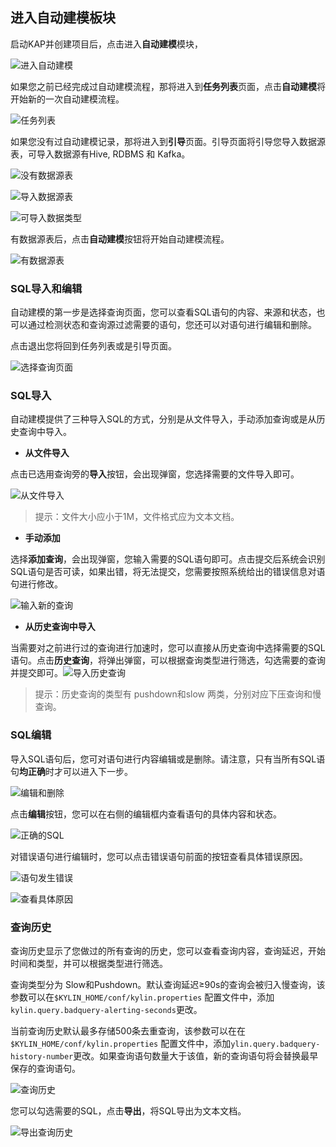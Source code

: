 ## 进入自动建模板块

启动KAP并创建项目后，点击进入**自动建模**模块，

![进入自动建模](images/enter_AM.cn.png)



如果您之前已经完成过自动建模流程，那将进入到**任务列表**页面，点击**自动建模**将开始新的一次自动建模流程。

![任务列表](images/task_list.cn.png)

如果您没有过自动建模记录，那将进入到**引导**页面。引导页面将引导您导入数据源表，可导入数据源有Hive, RDBMS 和 Kafka。

![没有数据源表](images/no_source_table.cn.png)

![导入数据源表](images/import_1.cn.png)

![可导入数据类型](images/import_2.cn.png)

有数据源表后，点击**自动建模**按钮将开始自动建模流程。

![有数据源表](images/source_table.cn.png)



### SQL导入和编辑

自动建模的第一步是选择查询页面，您可以查看SQL语句的内容、来源和状态，也可以通过检测状态和查询源过滤需要的语句，您还可以对语句进行编辑和删除。

点击退出您将回到任务列表或是引导页面。

![选择查询页面](images/SQL_input_edit/query_input.cn.png)

### SQL导入

自动建模提供了三种导入SQL的方式，分别是从文件导入，手动添加查询或是从历史查询中导入。

- **从文件导入**

点击已选用查询旁的**导入**按钮，会出现弹窗，您选择需要的文件导入即可。

![从文件导入](images/SQL_input_edit/SQL_import.cn.png)

> 提示：文件大小应小于1M，文件格式应为文本文档。

- **手动添加**

选择**添加查询**，会出现弹窗，您输入需要的SQL语句即可。点击提交后系统会识别SQL语句是否可读，如果出错，将无法提交，您需要按照系统给出的错误信息对语句进行修改。

![输入新的查询](images/SQL_input_edit/SQL_new.cn.png)

- **从历史查询中导入**

当需要对之前进行过的查询进行加速时，您可以直接从历史查询中选择需要的SQL语句。点击**历史查询**，将弹出弹窗，可以根据查询类型进行筛选，勾选需要的查询并提交即可。![导入历史查询](images/SQL_input_edit/SQL_history.cn.png)

> 提示：历史查询的类型有 pushdown和slow 两类，分别对应下压查询和慢查询。

### SQL编辑

导入SQL语句后，您可对语句进行内容编辑或是删除。请注意，只有当所有SQL语句**均正确**时才可以进入下一步。

![编辑和删除](images/SQL_input_edit/SQL_text_edit.cn.png)

点击**编辑**按钮，您可以在右侧的编辑框内查看语句的具体内容和状态。

![正确的SQL](images/SQL_input_edit/SQL_right.cn.png)

对错误语句进行编辑时，您可以点击错误语句前面的按钮查看具体错误原因。

![语句发生错误](images/SQL_input_edit/SQL_wrong_1.cn.png)

![查看具体原因](images/SQL_input_edit/SQL_wrong_2.cn.png)



### 查询历史

查询历史显示了您做过的所有查询的历史，您可以查看查询内容，查询延迟，开始时间和类型，并可以根据类型进行筛选。

查询类型分为 Slow和Pushdown。默认查询延迟≥90s的查询会被归入慢查询，该参数可以在`$KYLIN_HOME/conf/kylin.properties` 配置文件中，添加`kylin.query.badquery-alerting-seconds`更改。

当前查询历史默认最多存储500条去重查询，该参数可以在在`$KYLIN_HOME/conf/kylin.properties` 配置文件中，添加`ylin.query.badquery-history-number`更改。如果查询语句数量大于该值，新的查询语句将会替换最早保存的查询语句。

![查询历史](images/query_history/query_history.cn.png)

您可以勾选需要的SQL，点击**导出**，将SQL导出为文本文档。

![导出查询历史](images/query_history/query_download.cn.png)





